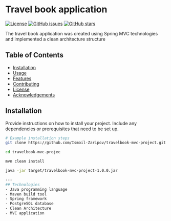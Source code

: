 # Travel book application

[![License](https://img.shields.io/badge/license-MIT-blue.svg)](LICENSE)
[![GitHub issues](https://img.shields.io/github/issues/yourusername/yourrepository.svg)](https://github.com/yourusername/yourrepository/issues)
[![GitHub stars](https://img.shields.io/github/stars/yourusername/yourrepository.svg)](https://github.com/yourusername/yourrepository/stargazers)

The travel book application was created using Spring MVC technologies and implemented a clean architecture structure

## Table of Contents
- [Installation](#installation)
- [Usage](#usage)
- [Features](#features)
- [Contributing](#contributing)
- [License](#license)
- [Acknowledgements](#acknowledgements)

## Installation

Provide instructions on how to install your project. Include any dependencies or prerequisites that need to be set up.

```bash
# Example installation steps
git clone https://github.com/Ismoil-Zaripov/travelbook-mvc-project.git

cd travelbook-mvc-projec

mvn clean install

java -jar target/travelbook-mvc-project-1.0.0.jar

---
## Technologies
- Java programming language
- Maven build tool
- Spring framework
- PostgreSQL database
- Clean Architecture
- MVC application
